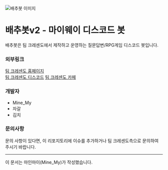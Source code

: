 ![배추봇 이미지](https://cdn.discordapp.com/attachments/449898787637559296/472371141864849409/d00f0dd6f4f266ed.png)
# 배추봇v2 - 마이웨이 디스코드 봇
배추봇은 팀 크레센도에서 제작하고 운영하는 질문답변/RPG게임 디스코드 봇입니다.

### 외부링크
[팀 크레센도 홈페이지](https://kimshhoe1.wixsite.com/teamcrescendo/cabbagebot2)  
[팀 크레센도 디스코드](https://discord.gg/CFBNzu3)
[팀 크레센도 카페](https://cafe.naver.com/teamcrescendocafe)

### 개발자
- Mine_My
- 자갈
- 김치

### 문의사항
문의 사항이 있다면, 이 리포지토리에 이슈를 추가하거나 팀 크레센도측으로 문의하여 주시기 바랍니다.

- - -
이 문서는 마인마이(Mine_My)가 작성했습니다.
